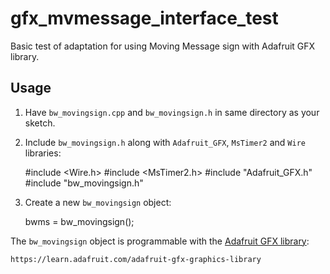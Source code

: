 
# gfx_mvmessage_interface_test

Basic test of adaptation for using Moving Message sign with Adafruit GFX
library.

## Usage

1. Have `bw_movingsign.cpp` and `bw_movingsign.h` in same directory as your sketch.

2. Include `bw_movingsign.h` along with `Adafruit_GFX`, `MsTimer2` and `Wire` libraries:

    #include <Wire.h>
    #include <MsTimer2.h>
    #include "Adafruit_GFX.h"
    #include "bw_movingsign.h"

3. Create a new `bw_movingsign` object:

    bwms = bw_movingsign();

The `bw_movingsign` object is programmable with the [Adafruit GFX library](https://learn.adafruit.com/adafruit-gfx-graphics-library):

    https://learn.adafruit.com/adafruit-gfx-graphics-library
